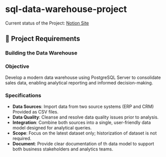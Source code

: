 # sql-data-warehouse-project

Current status of the Project: [Notion Site](https://caring-spring-d35.notion.site/Data-Warehouse-Project-1be7e49617ae8023945df16881395742)

## 🚀 Project Requirements

### Building the Data Warehouse

### Objective

Develop a modern data warehouse using PostgreSQL Server to consolidate sales data, enabling analytical reporting and informed decision-making.

### Specifications

- **Data Sources**: Import data from two source systems (ERP and CRM) Provided as CSV files.
- **Data Quality**: Cleanse and resolve data quality issues prior to analysis.
- **Integration**: Combine both sources into a single, user-friendly data model designed for analytical queries.
- **Scope**: Focus on the latest dataset only; historization of dataset is not required.
- **Document**: Provide clear documentation of th data model to support both business stakeholders and analytics teams.

